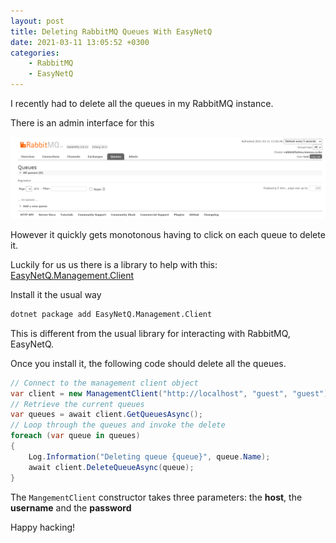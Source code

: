 ```yaml
---
layout: post
title: Deleting RabbitMQ Queues With EasyNetQ
date: 2021-03-11 13:05:52 +0300
categories:
    - RabbitMQ
    - EasyNetQ
---
```

I recently had to delete all the queues in my RabbitMQ instance.

There is an admin interface for this

![](../images/2021/03/RabbitMQAdmin.png)

However it quickly gets monotonous having to click on each queue to delete it.

Luckily for us us there is a library to help with this: [EasyNetQ.Management.Client](https://github.com/EasyNetQ/EasyNetQ.Management.Client)

Install it the usual way

```bash
dotnet package add EasyNetQ.Management.Client
```

This is different from the usual library for interacting with RabbitMQ, EasyNetQ.

Once you install it, the following code should delete all the queues.

```csharp
// Connect to the management client object
var client = new ManagementClient("http://localhost", "guest", "guest");
// Retrieve the current queues
var queues = await client.GetQueuesAsync();
// Loop through the queues and invoke the delete
foreach (var queue in queues)
{
	Log.Information("Deleting queue {queue}", queue.Name);
	await client.DeleteQueueAsync(queue);
}
```

The `MangementClient` constructor takes three parameters: the **host**, the **username** and the **password**

Happy hacking!

